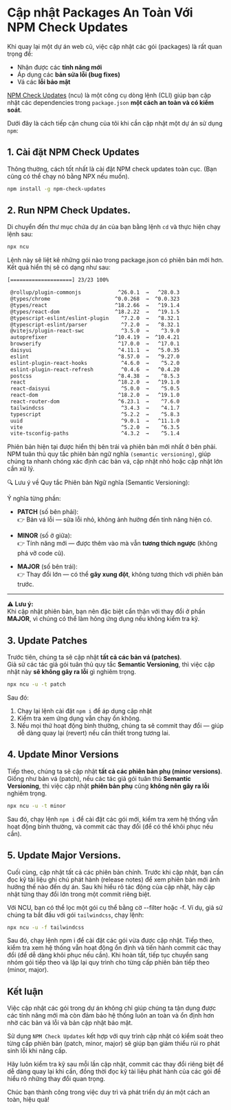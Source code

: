 # Cập nhật Packages An Toàn Với NPM Check Updates

Khi quay lại một dự án web cũ, việc cập nhật các gói (packages) là rất quan trọng để:

- Nhận được các **tính năng mới**
- Áp dụng các **bản sửa lỗi (bug fixes)**
- Vá các **lỗi bảo mật**

[NPM Check Updates](https://www.npmjs.com/package/npm-check-updates) (ncu) là một công cụ dòng lệnh (CLI) giúp bạn cập nhật các dependencies trong `package.json` **một cách an toàn và có kiểm soát**.

Dưới đây là cách tiếp cận chung của tôi khi cần cập nhật một dự án sử dụng `npm`:

## 1. Cài đặt NPM Check Updates

Thông thường, cách tốt nhất là cài đặt NPM check updates toàn cục. (Bạn cũng có thể chạy nó bằng NPX nếu muốn).

```bash
npm install -g npm-check-updates
```

## 2. Run NPM Check Updates.

Di chuyển đến thư mục chứa dự án của bạn bằng lệnh `cd` và thực hiện chạy lệnh sau:

```bash
npx ncu
```

Lệnh này sẽ liệt kê những gói nào trong package.json có phiên bản mới hơn. Kết quả hiển thị sẽ có dạng như sau:

```bash
[====================] 23/23 100%

 @rollup/plugin-commonjs            ^26.0.1  →   ^28.0.3
 @types/chrome                     ^0.0.268  →  ^0.0.323
 @types/react                      ^18.2.66  →   ^19.1.4
 @types/react-dom                  ^18.2.22  →   ^19.1.5
 @typescript-eslint/eslint-plugin    ^7.2.0  →   ^8.32.1
 @typescript-eslint/parser           ^7.2.0  →   ^8.32.1
 @vitejs/plugin-react-swc            ^3.5.0  →    ^3.9.0
 autoprefixer                      ^10.4.19  →  ^10.4.21
 browserify                         ^17.0.0  →   ^17.0.1
 daisyui                            ^4.11.1  →   ^5.0.35
 eslint                             ^8.57.0  →   ^9.27.0
 eslint-plugin-react-hooks           ^4.6.0  →    ^5.2.0
 eslint-plugin-react-refresh         ^0.4.6  →   ^0.4.20
 postcss                            ^8.4.38  →    ^8.5.3
 react                              ^18.2.0  →   ^19.1.0
 react-daisyui                       ^5.0.0  →    ^5.0.5
 react-dom                          ^18.2.0  →   ^19.1.0
 react-router-dom                   ^6.23.1  →    ^7.6.0
 tailwindcss                         ^3.4.3  →    ^4.1.7
 typescript                          ^5.2.2  →    ^5.8.3
 uuid                                ^9.0.1  →   ^11.1.0
 vite                                ^5.2.0  →    ^6.3.5
 vite-tsconfig-paths                 ^4.3.2  →    ^5.1.4

 ```

Phiên bản hiện tại được hiển thị bên trái và phiên bản mới nhất ở bên phải. NPM tuân thủ quy tắc phiên bản ngữ nghĩa `(semantic versioning)`, giúp chúng ta nhanh chóng xác định các bản vá, cập nhật nhỏ hoặc cập nhật lớn cần xử lý.

🔍 Lưu ý về Quy tắc Phiên bản Ngữ nghĩa (Semantic Versioning):

Ý nghĩa từng phần:

- **PATCH** (số bên phải):  
  👉 Bản vá lỗi — sửa lỗi nhỏ, không ảnh hưởng đến tính năng hiện có.

- **MINOR** (số ở giữa):  
  👉 Tính năng mới — được thêm vào mà vẫn **tương thích ngược** (không phá vỡ code cũ).

- **MAJOR** (số bên trái):  
  👉 Thay đổi lớn — có thể **gây xung đột**, không tương thích với phiên bản trước.

---

⚠️ **Lưu ý:**  
Khi cập nhật phiên bản, bạn nên đặc biệt cẩn thận với thay đổi ở phần **MAJOR**, vì chúng có thể làm hỏng ứng dụng nếu không kiểm tra kỹ.

## 3. Update Patches

Trước tiên, chúng ta sẽ cập nhật **tất cả các bản vá (patches)**.  
Giả sử các tác giả gói tuân thủ quy tắc **Semantic Versioning**, thì việc cập nhật này **sẽ không gây ra lỗi** gì nghiêm trọng.

```bash
npx ncu -u -t patch
```

Sau đó:
1. Chạy lại lệnh cài đặt `npm i` để áp dụng cập nhật
2. Kiểm tra xem ứng dụng vẫn chạy ổn không.
3. Nếu mọi thứ hoạt động bình thường, chúng ta sẽ commit thay đổi — giúp dễ dàng quay lại (revert) nếu cần thiết trong tương lai.

## 4. Update Minor Versions

Tiếp theo, chúng ta sẽ cập nhật **tất cả các phiên bản phụ (minor versions)**. Giống như bản vá (patch), nếu các tác giả gói tuân thủ **Semantic Versioning**, thì việc cập nhật **phiên bản phụ** cũng **không nên gây ra lỗi** nghiêm trọng.

```bash
npx ncu -u -t minor
```

Sau đó, chạy lệnh `npm i` để cài đặt các gói mới, kiểm tra xem hệ thống vẫn hoạt động bình thường, và commit các thay đổi (để có thể khôi phục nếu cần).

## 5. Update Major Versions.

Cuối cùng, cập nhật tất cả các phiên bản chính. Trước khi cập nhật, bạn cần đọc kỹ tài liệu ghi chú phát hành (release notes) để xem phiên bản mới ảnh hưởng thế nào đến dự án. Sau khi hiểu rõ tác động của cập nhật, hãy cập nhật từng thay đổi lớn trong một commit riêng biệt.

Với NCU, bạn có thể lọc một gói cụ thể bằng cờ --filter hoặc -f. Ví dụ, giả sử chúng ta bắt đầu với gói `tailwindcss`, chạy lệnh:

```bash
npx ncu -u -f tailwindcss
```

Sau đó, chạy lệnh npm i để cài đặt các gói vừa được cập nhật. Tiếp theo, kiểm tra xem hệ thống vẫn hoạt động ổn định và tiến hành commit các thay đổi (để dễ dàng khôi phục nếu cần). Khi hoàn tất, tiếp tục chuyển sang nhóm gói tiếp theo và lặp lại quy trình cho từng cấp phiên bản tiếp theo (minor, major).

## Kết luận
Việc cập nhật các gói trong dự án không chỉ giúp chúng ta tận dụng được các tính năng mới mà còn đảm bảo hệ thống luôn an toàn và ổn định hơn nhờ các bản vá lỗi và bản cập nhật bảo mật.

Sử dụng `NPM Check Updates` kết hợp với quy trình cập nhật có kiểm soát theo từng cấp phiên bản (patch, minor, major) sẽ giúp bạn giảm thiểu rủi ro phát sinh lỗi khi nâng cấp.

Hãy luôn kiểm tra kỹ sau mỗi lần cập nhật, commit các thay đổi riêng biệt để dễ dàng quay lại khi cần, đồng thời đọc kỹ tài liệu phát hành của các gói để hiểu rõ những thay đổi quan trọng.

Chúc bạn thành công trong việc duy trì và phát triển dự án một cách an toàn, hiệu quả!